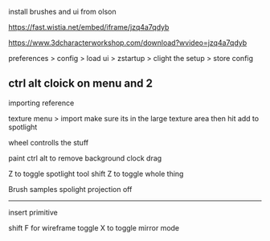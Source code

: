 install brushes and ui from olson

https://fast.wistia.net/embed/iframe/jzq4a7qdyb

https://www.3dcharacterworkshop.com/download?wvideo=jzq4a7qdyb

preferences > config >  load ui > zstartup > clight the setup > store config


ctrl alt  cloick on menu and 2
----------

importing reference

texture menu > import
make sure its in the large texture area
then hit add to spotlight


wheel controlls the stuff

paint ctrl alt to remove background clock drag

Z to toggle spotlight tool shift Z to toggle whole thing



Brush samples spolight projection off

----
insert primitive

shift F for wireframe toggle
X to toggle mirror mode
